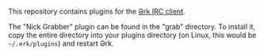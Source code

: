 
This repository contains plugins for the [Ərk IRC client](https://github.com/nutjob-laboratories/erk).

The "Nick Grabber" plugin can be found in the "grab" directory. To install it, copy the entire directory into your plugins directory (on Linux, this would be `~/.erk/plugins`) and restart Ərk.